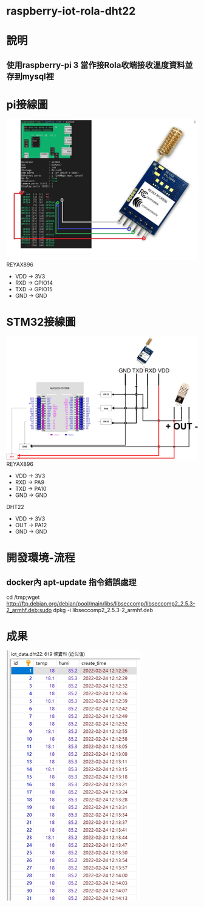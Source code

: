 # raspberry-iot-rola-dht22
# 說明
## 使用raspberry-pi 3 當作接Rola收端接收溫度資料並存到mysql裡

# pi接線圖
![alt text](./doc/raspberry_connect.jpg)
REYAX896
- VDD -> 3V3
- RXD -> GPIO14
- TXD -> GPIO15
- GND -> GND
# STM32接線圖
![alt text](./doc/STM32_connect.jpg)
REYAX896
- VDD -> 3V3
- RXD -> PA9
- TXD -> PA10
- GND -> GND

DHT22
- VDD -> 3V3
- OUT -> PA12
- GND -> GND

# 開發環境-流程
## docker內 apt-update 指令錯誤處理
cd /tmp;wget http://ftp.debian.org/debian/pool/main/libs/libseccomp/libseccomp2_2.5.3-2_armhf.deb;sudo dpkg -i libseccomp2_2.5.3-2_armhf.deb

# 成果
![alt text](./doc/database_result.jpg)